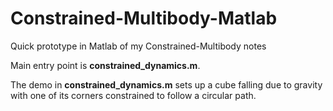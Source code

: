 # Constrained-Multibody-Matlab
Quick prototype in Matlab of my Constrained-Multibody  notes

Main entry point is **constrained_dynamics.m**.

The demo in **constrained_dynamics.m** sets up a cube falling due to gravity 
with one of its corners constrained to follow a circular path. 
